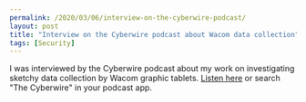 ```yaml
---
permalink: /2020/03/06/interview-on-the-cyberwire-podcast/
layout: post
title: "Interview on the Cyberwire podcast about Wacom data collection"
tags: [Security]
---
```

I was interviewed by the Cyberwire podcast about my work on investigating sketchy data collection by Wacom graphic tablets. [Listen here](https://thecyberwire.com/podcasts/research-saturday/123/notes) or search "The Cyberwire" in your podcast app.
